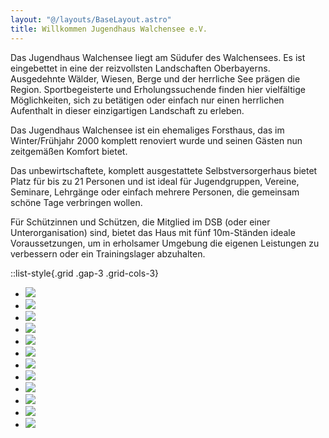 ```yaml
---
layout: "@/layouts/BaseLayout.astro"
title: Willkommen Jugendhaus Walchensee e.V.
---
```


Das Jugendhaus Walchensee liegt am Südufer des Walchensees. Es ist eingebettet in eine der reizvollsten Landschaften Oberbayerns. Ausgedehnte Wälder, Wiesen, Berge und der herrliche See prägen die Region. Sportbegeisterte und Erholungssuchende finden hier vielfältige Möglichkeiten, sich zu betätigen oder einfach nur einen herrlichen Aufenthalt in dieser einzigartigen Landschaft zu erleben.

Das Jugendhaus Walchensee ist ein ehemaliges Forsthaus, das im Winter/Frühjahr 2000 komplett renoviert wurde und seinen Gästen nun zeitgemäßen Komfort bietet.

Das unbewirtschaftete, komplett ausgestattete Selbstversorgerhaus bietet Platz für bis zu 21 Personen und ist ideal für Jugendgruppen, Vereine, Seminare, Lehrgänge oder einfach mehrere Personen, die gemeinsam schöne Tage verbringen wollen.

Für Schützinnen und Schützen, die Mitglied im DSB (oder einer Unterorganisation) sind, bietet das Haus mit fünf 10m-Ständen ideale Voraussetzungen, um in erholsamer Umgebung die eigenen Leistungen zu verbessern oder ein Trainingslager abzuhalten.

::list-style{.grid .gap-3 .grid-cols-3}

- ![](src/images/start-1.jpg)
- ![](src/images/start-2.jpg)
- ![](src/images/start-3.jpg)
- ![](src/images/start-4.jpg)
- ![](src/images/start-5.jpg)
- ![](src/images/start-6.jpg)
- ![](src/images/start-7.jpg)
- ![](src/images/lage-1.jpg)
- ![](src/images/lage-2.jpg)
- ![](src/images/lage-3.jpg)
- ![](src/images/lage-4.jpg)
- ![](src/images/lage-5.jpg)
